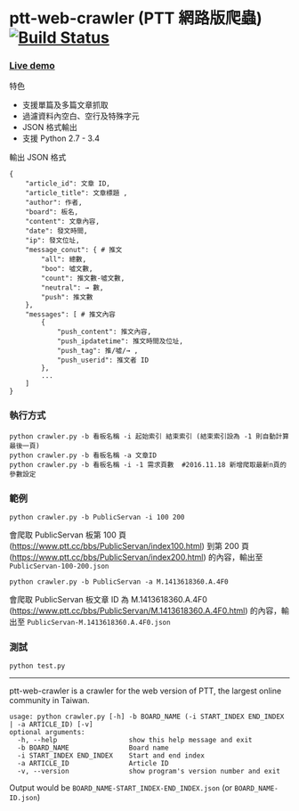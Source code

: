# ptt-web-crawler (PTT 網路版爬蟲) [![Build Status](https://travis-ci.org/jwlin/ptt-web-crawler.svg?branch=master)](https://travis-ci.org/jwlin/ptt-web-crawler)

### [Live demo](http://app.castman.net/ptt-web-crawler)

特色

* 支援單篇及多篇文章抓取
* 過濾資料內空白、空行及特殊字元
* JSON 格式輸出
* 支援 Python 2.7 - 3.4

輸出 JSON 格式

    {
        "article_id": 文章 ID,
        "article_title": 文章標題 ,
        "author": 作者,
        "board": 板名,
        "content": 文章內容,
        "date": 發文時間,
        "ip": 發文位址,
        "message_conut": { # 推文
            "all": 總數,
            "boo": 噓文數,
            "count": 推文數-噓文數,
            "neutral": → 數,
            "push": 推文數
        },
        "messages": [ # 推文內容
            {
                "push_content": 推文內容,
                "push_ipdatetime": 推文時間及位址,
                "push_tag": 推/噓/→ ,
                "push_userid": 推文者 ID
            },
            ...
        ]
    }

### 執行方式
    python crawler.py -b 看板名稱 -i 起始索引 結束索引 (結束索引設為 -1 則自動計算最後一頁)  
    python crawler.py -b 看板名稱 -a 文章ID
    python crawler.py -b 看板名稱 -i -1 需求頁數  #2016.11.18 新增爬取最新n頁的參數設定

### 範例
    python crawler.py -b PublicServan -i 100 200

會爬取 PublicServan 板第 100 頁 (https://www.ptt.cc/bbs/PublicServan/index100.html) 到第 200 頁 (https://www.ptt.cc/bbs/PublicServan/index200.html) 的內容，輸出至 `PublicServan-100-200.json`

    python crawler.py -b PublicServan -a M.1413618360.A.4F0

會爬取 PublicServan 板文章 ID 為 M.1413618360.A.4F0 (https://www.ptt.cc/bbs/PublicServan/M.1413618360.A.4F0.html) 的內容，輸出至 `PublicServan-M.1413618360.A.4F0.json`

### 測試
    python test.py

***

ptt-web-crawler is a crawler for the web version of PTT, the largest online community in Taiwan. 

    usage: python crawler.py [-h] -b BOARD_NAME (-i START_INDEX END_INDEX | -a ARTICLE_ID) [-v]
    optional arguments:
      -h, --help                  show this help message and exit
      -b BOARD_NAME               Board name
      -i START_INDEX END_INDEX    Start and end index
      -a ARTICLE_ID               Article ID
      -v, --version               show program's version number and exit

Output would be `BOARD_NAME-START_INDEX-END_INDEX.json` (or `BOARD_NAME-ID.json`)
